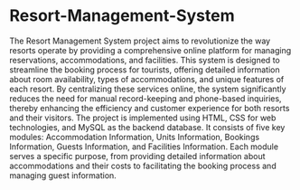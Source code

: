 # Resort-Management-System

The Resort Management System project aims to revolutionize the way resorts operate by providing a comprehensive online platform for managing reservations, accommodations, and facilities. This system is designed to streamline the booking process for tourists, offering detailed information about room availability, types of accommodations, and unique features of each resort. By centralizing these services online, the system significantly reduces the need for manual record-keeping and phone-based inquiries, thereby enhancing the efficiency and customer experience for both resorts and their visitors.
The project is implemented using HTML, CSS for web technologies, and MySQL as the backend database. It consists of five key modules: Accommodation Information, Units Information, Bookings Information, Guests Information, and Facilities Information. Each module serves a specific purpose, from providing detailed information about accommodations and their costs to facilitating the booking process and managing guest information.
